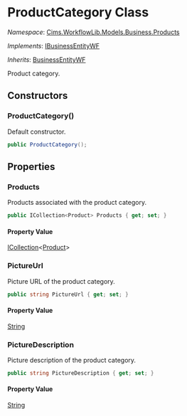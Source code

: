 # ProductCategory Class 

*Namespace*: [Cims.WorkflowLib.Models.Business.Products](Cims.WorkflowLib.Models.Business.Products.md)

*Implements*: [IBusinessEntityWF](../IBusinessEntityWF.md)

*Inherits*: [BusinessEntityWF](../BusinessEntityWF.md)

Product category.

## Constructors 

### ProductCategory()

Default constructor.

```C#
public ProductCategory();
```

## Properties

### Products

Products associated with the product category.

```C#
public ICollection<Product> Products { get; set; }
```

#### Property Value

[ICollection](https://learn.microsoft.com/en-us/dotnet/api/system.collections.generic.icollection-1)<[Product](Product.md)>

### PictureUrl

Picture URL of the product category.

```C#
public string PictureUrl { get; set; }
```

#### Property Value

[String](https://learn.microsoft.com/en-us/dotnet/api/system.string)

### PictureDescription

Picture description of the product category.

```C#
public string PictureDescription { get; set; }
```

#### Property Value

[String](https://learn.microsoft.com/en-us/dotnet/api/system.string)
